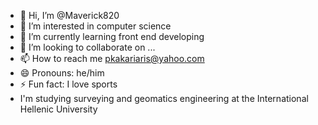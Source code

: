 - 👋 Hi, I’m @Maverick820
- 👀 I’m interested in computer science
- 🌱 I’m currently learning front end developing
- 💞️ I’m looking to collaborate on ...
- 📫 How to reach me pkakariaris@yahoo.com
- 😄 Pronouns: he/him
- ⚡ Fun fact: I love sports
- I'm studying surveying and geomatics engineering at the International Hellenic University
<!---
Maverick820/Maverick820 is a ✨ special ✨ repository because its `README.md` (this file) appears on your GitHub profile.
You can click the Preview link to take a look at your changes.
--->
